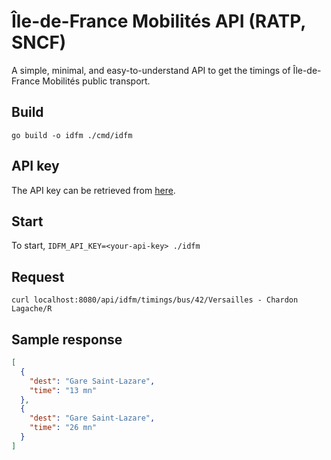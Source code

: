 # Île-de-France Mobilités API (RATP, SNCF)

A simple, minimal, and easy-to-understand API to get the timings of Île-de-France Mobilités public transport.

## Build

`go build -o idfm ./cmd/idfm`

## API key

The API key can be retrieved from [here](https://prim.iledefrance-mobilites.fr/fr/mes-jetons-authentification).

## Start

To start, `IDFM_API_KEY=<your-api-key> ./idfm`

## Request

`curl localhost:8080/api/idfm/timings/bus/42/Versailles - Chardon Lagache/R`

## Sample response

```json
[
  {
    "dest": "Gare Saint-Lazare",
    "time": "13 mn"
  },
  {
    "dest": "Gare Saint-Lazare",
    "time": "26 mn"
  }
]
```